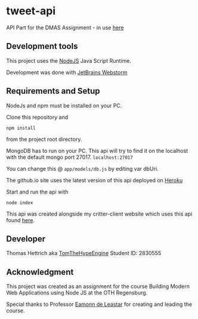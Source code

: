 # tweet-api
API Part for the DMAS Assignment - in use [here](https://tomthehypeengine.github.io/critter-client/)

## Development tools
This project uses the [NodeJS](https://www.nodejs.org) Java Script Runtime.

Development was done with [JetBrains Webstorm](https://www.jetbrains.com/webstorm/)

## Requirements and Setup
NodeJs and npm must be installed on your PC.

Clone this repository and 

`npm install`

from the project root directory.

MongoDB has to run on your PC. This api will try to find it on the localhost with the default mongo port 27017.
`localhost:27017` 

You can change this @ `app/models/db.js` by editing var dbUri.

The github.io site uses the latest version of this api deployed on [Heroku](https://www.heroku.com/)

Start and run the api with

`node index`

This api was created alongside my critter-client website which uses this api found 
[here](https://github.com/TomTheHypeEngine/critter-client).

## Developer
Thomas Hettrich aka [TomTheHypeEngine](https://github.com/TomTheHypeEngine) Student ID: 2830555

## Acknowledgment
This project was created as an assignment for the course Building Modern Web Applications 
using Node JS at the OTH Regensburg.

Special thanks to Professor [Eamonn de Leastar](https://github.com/edeleastar/) for creating and leading the course.

